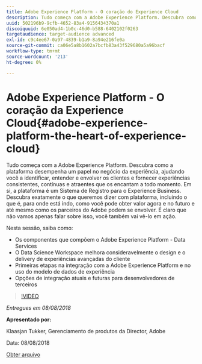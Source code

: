 ```yaml
---
title: Adobe Experience Platform - O coração do Experience Cloud
description: Tudo começa com a Adobe Experience Platform. Descubra como a plataforma desempenha um papel no negócio da experiência, ajudando você a identificar, entender e envolver os clientes e fornecer experiências consistentes, contínuas e atraentes que os encantam a todo momento.
uuid: 502196b9-9cfb-4652-83a4-9156434370a1
discoiquuid: 6e050ad4-1b0c-46d0-b588-6402102f0263
targetaudience: target-audience advanced
exl-id: c9c4ee67-0a97-4839-b1a9-8a94e216fe0a
source-git-commit: ca06e5a8b1602a7bcfb83a43f529680a5a96bacf
workflow-type: tm+mt
source-wordcount: '213'
ht-degree: 0%

---
```


# Adobe Experience Platform - O coração da Experience Cloud{#adobe-experience-platform-the-heart-of-experience-cloud}

Tudo começa com a Adobe Experience Platform. Descubra como a plataforma desempenha um papel no negócio da experiência, ajudando você a identificar, entender e envolver os clientes e fornecer experiências consistentes, contínuas e atraentes que os encantam a todo momento. Em si, a plataforma é um Sistema de Registro para o Experience Business.  Descubra exatamente o que queremos dizer com plataforma, incluindo o que é, para onde está indo, como você pode obter valor agora e no futuro e até mesmo como os parceiros do Adobe podem se envolver. É claro que não vamos apenas falar sobre isso, você também vai vê-lo em ação.

Nesta sessão, saiba como:

* Os componentes que compõem o Adobe Experience Platform - Data Services
* O Data Science Workspace melhora consideravelmente o design e o delivery de experiências avançadas do cliente
* Primeiras etapas na integração com a Adobe Experience Platform e no uso do modelo de dados de experiência
* Opções de integração atuais e futuras para desenvolvedores de terceiros

>[!VIDEO](https://video.tv.adobe.com/v/23270/?quality=9)

*Entregues em 08/08/2018*

**Apresentado por:**

Klaasjan Tukker, Gerenciamento de produtos da Director, Adobe

Data: 08/08/2018

[Obter arquivo](assets/20180808-gems-adobe+cloud+platform-experience+system+of+record-1.pdf)

<!--
[Get back to the Overview](https://helpx.adobe.com/experience-manager/kt/eseminars/gems/aem-index.html)
-->
